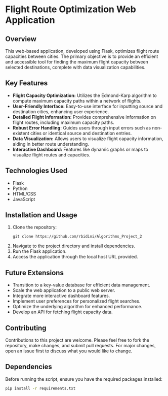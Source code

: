 # Flight Route Optimization Web Application

## Overview
This web-based application, developed using Flask, optimizes flight route capacities between cities. The primary objective is to provide an efficient and accessible tool for finding the maximum flight capacity between selected destinations, complete with data visualization capabilities.

## Key Features
- **Flight Capacity Optimization:** Utilizes the Edmond-Karp algorithm to compute maximum capacity paths within a network of flights.
- **User-Friendly Interface:** Easy-to-use interface for inputting source and destination cities, enhancing user experience.
- **Detailed Flight Information:** Provides comprehensive information on flight routes, including maximum capacity paths.
- **Robust Error Handling:** Guides users through input errors such as non-existent cities or identical source and destination entries.
- **Data Visualization:** Allows users to visualize flight capacity information, aiding in better route understanding.
- **Interactive Dashboard:** Features like dynamic graphs or maps to visualize flight routes and capacities.

## Technologies Used
- Flask
- Python
- HTML/CSS
- JavaScript

## Installation and Usage
1. Clone the repository:
   ```
   git clone https://github.com/rbidini/Algorithms_Project_2
   ```
2. Navigate to the project directory and install dependencies.
3. Run the Flask application.
4. Access the application through the local host URL provided.

## Future Extensions
- Transition to a key-value database for efficient data management.
- Scale the web application to a public web server.
- Integrate more interactive dashboard features.
- Implement user preferences for personalized flight searches.
- Optimize the underlying algorithm for enhanced performance.
- Develop an API for fetching flight capacity data.

## Contributing
Contributions to this project are welcome. Please feel free to fork the repository, make changes, and submit pull requests. For major changes, open an issue first to discuss what you would like to change.

## Dependencies

Before running the script, ensure you have the required packages installed:
```bash
pip install -r requirements.txt
```
